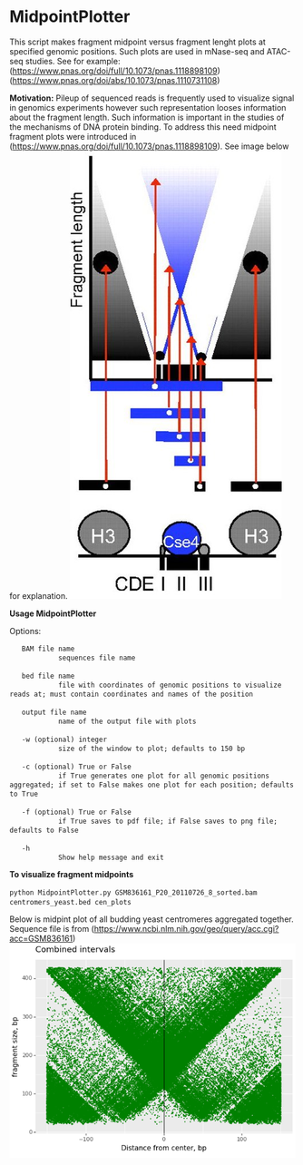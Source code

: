 # MidpointPlotter
This script makes fragment midpoint versus fragment lenght plots at specified genomic positions. Such plots are used in mNase-seq and ATAC-seq studies. See for example:
(https://www.pnas.org/doi/full/10.1073/pnas.1118898109)
(https://www.pnas.org/doi/abs/10.1073/pnas.1110731108)

**Motivation:** Pileup of sequenced reads is frequently used to visualize signal in genomics experiments however such representation looses information about the fragment length. Such information is important in the studies of the mechanisms of DNA protein binding. To address this need midpoint fragment plots were introduced in (https://www.pnas.org/doi/full/10.1073/pnas.1118898109). See image below for explanation.
<img src=./Images/pnas.1118898109fig03.jpeg>

**Usage MidpointPlotter**

Options:

       BAM file name
                sequences file name

       bed file name
                file with coordinates of genomic positions to visualize reads at; must contain coordinates and names of the position

       output file name
                name of the output file with plots

       -w (optional) integer
                size of the window to plot; defaults to 150 bp

       -c (optional) True or False
                if True generates one plot for all genomic positions aggregated; if set to False makes one plot for each position; defaults to True

       -f (optional) True or False
                if True saves to pdf file; if False saves to png file; defaults to False

       -h
                Show help message and exit

**To visualize fragment midpoints**

``python MidpointPlotter.py GSM836161_P20_20110726_8_sorted.bam centromers_yeast.bed cen_plots ``

Below is midpint plot of all budding yeast centromeres aggregated together. Sequence file is from (https://www.ncbi.nlm.nih.gov/geo/query/acc.cgi?acc=GSM836161)
<img src=./Images/cen_plots.png> 
